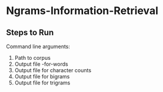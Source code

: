 # Ngrams-Information-Retrieval

## Steps to Run

Command line arguments:
  1. Path to corpus
  2. Output file -for-words
  3. Output file for character counts
  4. Output file for bigrams
  5. Output file for trigrams
